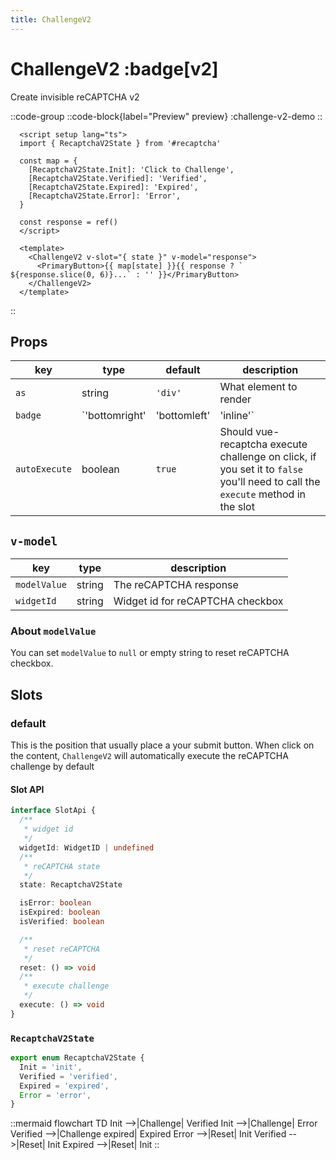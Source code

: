 ```yaml
---
title: ChallengeV2
---
```


# ChallengeV2 :badge[v2]

Create invisible reCAPTCHA v2

::code-group
  ::code-block{label="Preview" preview}
    :challenge-v2-demo
  ::

  ```vue [Code]
    <script setup lang="ts">
    import { RecaptchaV2State } from '#recaptcha'
  
    const map = {
      [RecaptchaV2State.Init]: 'Click to Challenge',
      [RecaptchaV2State.Verified]: 'Verified',
      [RecaptchaV2State.Expired]: 'Expired',
      [RecaptchaV2State.Error]: 'Error',
    }

    const response = ref()
    </script>

    <template>
      <ChallengeV2 v-slot="{ state }" v-model="response">
        <PrimaryButton>{{ map[state] }}{{ response ? ` ${response.slice(0, 6)}...` : '' }}</PrimaryButton>
      </ChallengeV2>
    </template>
  ```
::

## Props
| **key**       | **type**                                  | **default**      | **description**                                                                                                             |
|---------------|-------------------------------------------|------------------|-----------------------------------------------------------------------------------------------------------------------------|
| `as`          | string                                    | `'div'`          | What element to render                                                                                                      |
| `badge`       | `'bottomright' | 'bottomleft' | 'inline'` | `'bottom right'` | Control the position of the badge that display the info about invisible reCAPTCHA                                           |
| `autoExecute` | boolean                                   | `true`           | Should vue-recaptcha execute challenge on click, if you set it to `false` you'll need  to call the `execute` method in the slot |

## `v-model`

| **key**      | **type** | **description**                  |
|--------------|----------|----------------------------------|
| `modelValue` | string   | The reCAPTCHA response           |
| `widgetId`   | string   | Widget id for reCAPTCHA checkbox |

### About `modelValue`

You can set `modelValue` to `null` or empty string to reset reCAPTCHA checkbox.

## Slots

### default
This is the position that usually place a your submit button. When click on the content, `ChallengeV2` will automatically execute the reCAPTCHA challenge by default

#### Slot API

```typescript
interface SlotApi {
  /**
   * widget id
   */
  widgetId: WidgetID | undefined
  /**
   * reCAPTCHA state
   */
  state: RecaptchaV2State

  isError: boolean
  isExpired: boolean
  isVerified: boolean

  /**
   * reset reCAPTCHA
   */
  reset: () => void
  /**
   * execute challenge
   */
  execute: () => void
}
```

### `RecaptchaV2State`

```ts
export enum RecaptchaV2State {
  Init = 'init',
  Verified = 'verified',
  Expired = 'expired',
  Error = 'error',
}
```

::mermaid
flowchart TD
  Init -->|Challenge| Verified
  Init -->|Challenge| Error
  Verified -->|Challenge expired| Expired
  Error -->|Reset| Init
  Verified -->|Reset| Init
  Expired -->|Reset| Init
::
